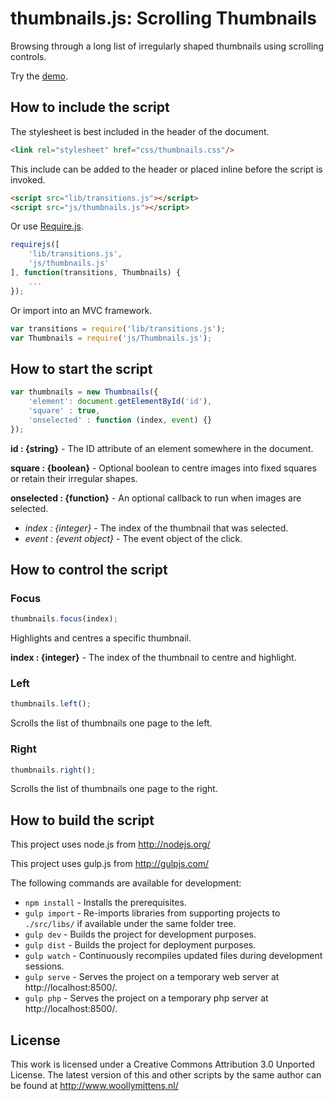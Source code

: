 # thumbnails.js: Scrolling Thumbnails

Browsing through a long list of irregularly shaped thumbnails using scrolling controls.

Try the <a href="http://www.woollymittens.nl/default.php?url=useful-thumbnails">demo</a>.

## How to include the script

The stylesheet is best included in the header of the document.

```html
<link rel="stylesheet" href="css/thumbnails.css"/>
```

This include can be added to the header or placed inline before the script is invoked.

```html
<script src="lib/transitions.js"></script>
<script src="js/thumbnails.js"></script>
```

Or use [Require.js](https://requirejs.org/).

```js
requirejs([
	'lib/transitions.js',
	'js/thumbnails.js'
], function(transitions, Thumbnails) {
	...
});
```

Or import into an MVC framework.

```js
var transitions = require('lib/transitions.js');
var Thumbnails = require('js/Thumbnails.js');
```

## How to start the script

```javascript
var thumbnails = new Thumbnails({
	'element': document.getElementById('id'),
	'square' : true,
	'onselected' : function (index, event) {}
});
```

**id : {string}** - The ID attribute of an element somewhere in the document.

**square : {boolean}** - Optional boolean to centre images into fixed squares or retain their irregular shapes.

**onselected : {function}** - An optional callback to run when images are selected.
- *index : {integer}* - The index of the thumbnail that was selected.
- *event : {event object}* - The event object of the click.

## How to control the script

### Focus

```javascript
thumbnails.focus(index);
```

Highlights and centres a specific thumbnail.

**index : {integer}** - The index of the thumbnail to centre and highlight.

### Left

```javascript
thumbnails.left();
```

Scrolls the list of thumbnails one page to the left.

### Right

```javascript
thumbnails.right();
```

Scrolls the list of thumbnails one page to the right.

## How to build the script

This project uses node.js from http://nodejs.org/

This project uses gulp.js from http://gulpjs.com/

The following commands are available for development:
+ `npm install` - Installs the prerequisites.
+ `gulp import` - Re-imports libraries from supporting projects to `./src/libs/` if available under the same folder tree.
+ `gulp dev` - Builds the project for development purposes.
+ `gulp dist` - Builds the project for deployment purposes.
+ `gulp watch` - Continuously recompiles updated files during development sessions.
+ `gulp serve` - Serves the project on a temporary web server at http://localhost:8500/.
+ `gulp php` - Serves the project on a temporary php server at http://localhost:8500/.

## License

This work is licensed under a Creative Commons Attribution 3.0 Unported License. The latest version of this and other scripts by the same author can be found at http://www.woollymittens.nl/
